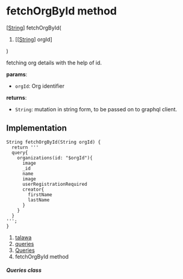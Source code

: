 
<div>

# fetchOrgById method

</div>


[[String](https://api.flutter.dev/flutter/dart-core/String-class.html)]
fetchOrgById(

1.  [[[String](https://api.flutter.dev/flutter/dart-core/String-class.html)]
    orgId]

)



fetching org details with the help of id.

**params**:

-   `orgId`: Org identifier

**returns**:

-   `String`: mutation in string form, to be passed on to graphql
    client.



## Implementation

``` language-dart
String fetchOrgById(String orgId) {
  return '''
  query{
    organizations(id: "$orgId"){
      image
      _id
      name
      image
      userRegistrationRequired
      creator{
        firstName
        lastName
      }
    }
  }
''';
}
```







1.  [talawa](../../index.html)
2.  [queries](../../utils_queries/)
3.  [Queries](../../utils_queries/Queries-class.html)
4.  fetchOrgById method

##### Queries class







